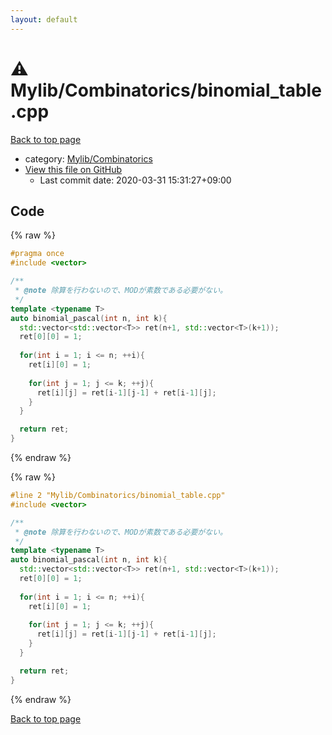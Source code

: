 ```yaml
---
layout: default
---
```


<!-- mathjax config similar to math.stackexchange -->
<script type="text/javascript" async
  src="https://cdnjs.cloudflare.com/ajax/libs/mathjax/2.7.5/MathJax.js?config=TeX-MML-AM_CHTML">
</script>
<script type="text/x-mathjax-config">
  MathJax.Hub.Config({
    TeX: { equationNumbers: { autoNumber: "AMS" }},
    tex2jax: {
      inlineMath: [ ['$','$'] ],
      processEscapes: true
    },
    "HTML-CSS": { matchFontHeight: false },
    displayAlign: "left",
    displayIndent: "2em"
  });
</script>

<script type="text/javascript" src="https://cdnjs.cloudflare.com/ajax/libs/jquery/3.4.1/jquery.min.js"></script>
<script src="https://cdn.jsdelivr.net/npm/jquery-balloon-js@1.1.2/jquery.balloon.min.js" integrity="sha256-ZEYs9VrgAeNuPvs15E39OsyOJaIkXEEt10fzxJ20+2I=" crossorigin="anonymous"></script>
<script type="text/javascript" src="../../../assets/js/copy-button.js"></script>
<link rel="stylesheet" href="../../../assets/css/copy-button.css" />


# :warning: Mylib/Combinatorics/binomial_table.cpp

<a href="../../../index.html">Back to top page</a>

* category: <a href="../../../index.html#8fcb53b240254087f9d87015c4533bd0">Mylib/Combinatorics</a>
* <a href="{{ site.github.repository_url }}/blob/master/Mylib/Combinatorics/binomial_table.cpp">View this file on GitHub</a>
    - Last commit date: 2020-03-31 15:31:27+09:00




## Code

<a id="unbundled"></a>
{% raw %}
```cpp
#pragma once
#include <vector>

/**
 * @note 除算を行わないので、MODが素数である必要がない。
 */
template <typename T>
auto binomial_pascal(int n, int k){
  std::vector<std::vector<T>> ret(n+1, std::vector<T>(k+1));
  ret[0][0] = 1;
  
  for(int i = 1; i <= n; ++i){
    ret[i][0] = 1;
    
    for(int j = 1; j <= k; ++j){
      ret[i][j] = ret[i-1][j-1] + ret[i-1][j];
    }
  }

  return ret;
}

```
{% endraw %}

<a id="bundled"></a>
{% raw %}
```cpp
#line 2 "Mylib/Combinatorics/binomial_table.cpp"
#include <vector>

/**
 * @note 除算を行わないので、MODが素数である必要がない。
 */
template <typename T>
auto binomial_pascal(int n, int k){
  std::vector<std::vector<T>> ret(n+1, std::vector<T>(k+1));
  ret[0][0] = 1;
  
  for(int i = 1; i <= n; ++i){
    ret[i][0] = 1;
    
    for(int j = 1; j <= k; ++j){
      ret[i][j] = ret[i-1][j-1] + ret[i-1][j];
    }
  }

  return ret;
}

```
{% endraw %}

<a href="../../../index.html">Back to top page</a>


